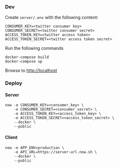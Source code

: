 ### Dev

Create `server/.env` with the following content:

```
CONSUMER_KEY=<twitter consumer key>
CONSUMER_SECRET=<twitter consumer secret>
ACCESS_TOKEN_KEY=<twitter access token>
ACCESS_TOKEN_SECRET=<twitter access token secret>
```

Run the following commands

```
docker-compose build
docker-compose up
```

Browse to [http://localhost](http://localhost)


### Deploy

#### Server
```
now -e CONSUMER_KEY=<consumer_key> \
    -e CONSUMER_SECRET=<consumer_secret> \
    -e ACCESS_TOKEN_KEY=<access_token_key> \
    -e ACCESS_TOKEN_SECRET=<access_token_secret> \
    --docker \
    --public
```

#### Client

```
now -e APP_ENV=production \
    -e API_URL=https://server-url.now.sh \
    --docker \
    --public
```
